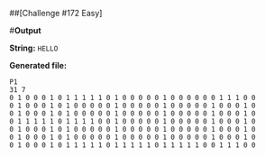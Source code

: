 ##[Challenge #172 Easy]


#**Output**

**String:** ```HELLO```

**Generated file:**

    P1
    31 7
    0 1 0 0 0 1 0 1 1 1 1 1 0 1 0 0 0 0 0 1 0 0 0 0 0 0 1 1 1 0 0 
    0 1 0 0 0 1 0 1 0 0 0 0 0 1 0 0 0 0 0 1 0 0 0 0 0 1 0 0 0 1 0 
    0 1 0 0 0 1 0 1 0 0 0 0 0 1 0 0 0 0 0 1 0 0 0 0 0 1 0 0 0 1 0 
    0 1 1 1 1 1 0 1 1 1 1 0 0 1 0 0 0 0 0 1 0 0 0 0 0 1 0 0 0 1 0 
    0 1 0 0 0 1 0 1 0 0 0 0 0 1 0 0 0 0 0 1 0 0 0 0 0 1 0 0 0 1 0 
    0 1 0 0 0 1 0 1 0 0 0 0 0 1 0 0 0 0 0 1 0 0 0 0 0 1 0 0 0 1 0 
    0 1 0 0 0 1 0 1 1 1 1 1 0 1 1 1 1 1 0 1 1 1 1 1 0 0 1 1 1 0 0 
